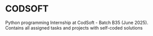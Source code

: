 # CODSOFT
Python programming Internship at CodSoft - Batch B35 (June 2025). Contains all assigned tasks and projects with self-coded solutions
